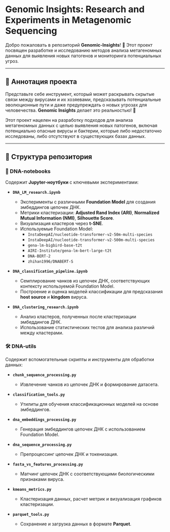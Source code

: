 # Genomic Insights: Research and Experiments in Metagenomic Sequencing

Добро пожаловать в репозиторий **Genomic-Insights**! 🧬 Этот проект посвящен разработке и исследованию методов анализа метагеномных данных для выявления новых патогенов и мониторинга потенциальных угроз.

---

## 📜 Аннотация проекта

Представьте себе инструмент, который может раскрывать скрытые связи между вирусами и их хозяевами, предсказывать потенциальные эволюционные пути и даже предупреждать о новых угрозах для человечества. **Genomic Insights** делает это реальностью! 🔬

Этот проект нацелен на разработку подходов для анализа метагеномных данных с целью выявления новых патогенов, включая потенциально опасные вирусы и бактерии, которые либо недостаточно исследованы, либо отсутствуют в существующих базах данных. 

---

## 📂 Структура репозитория

### 📓 DNA-notebooks
Содержит **Jupyter-ноутбуки** с ключевыми экспериментами:

- **`DNA_LM_research.ipynb`**
  - Эксперименты с различными **Foundation Model** для создания эмбеддингов цепочек ДНК.
  - Метрики кластеризации: **Adjusted Rand Index (ARI)**, **Normalized Mutual Information (NMI)**, **Silhouette Score**.
  - Визуализация кластеров через **t-SNE**.
  - Используемые Foundation Model:
    - `InstaDeepAI/nucleotide-transformer-v2-50m-multi-species`
    - `InstaDeepAI/nucleotide-transformer-v2-500m-multi-species`
    - `gena-lm-bigbird-base-t2t`
    - `AIRI-Institute/gena-lm-bert-large-t2t`
    - `DNA-BERT-2`
    - `zhihan1996/DNABERT-S`

- **`DNA_classification_pipeline.ipynb`**
  - Семплирование чанков из цепочек ДНК, соответствующих контексту используемой Foundation Model.
  - Построение и оценка моделей классификации для предсказания **host source** и **kingdom** вируса. 

- **`DNA_clustering_research.ipynb`**
  - Анализ кластеров, полученных после кластеризации эмбеддингов ДНК.
  - Использование статистических тестов для анализа различий между кластерами.

### 🛠️ DNA-utils
Содержит вспомогательные скрипты и инструменты для обработки данных:

- **`chunk_sequence_processing.py`**
  - Извлечение чанков из цепочек ДНК и формирование датасета. 

- **`classification_tools.py`**
  - Утилиты для обучения классификационных моделей на основе эмбеддингов.

- **`dna_embeddings_processing.py`**
  - Генерация эмбеддингов цепочек ДНК с использованием Foundation Model.

- **`dna_sequence_processing.py`**
  - Препроцессинг цепочек ДНК и токенизация.

- **`fasta_vs_features_processing.py`**
  - Матчинг цепочек ДНК с соответствующими биологическими признаками вируса.

- **`kmeans_metrics.py`**
  - Кластеризация данных, расчет метрик и визуализация графиков кластеризации.

- **`parquet_tools.py`**
  - Сохранение и загрузка данных в формате **Parquet**.
